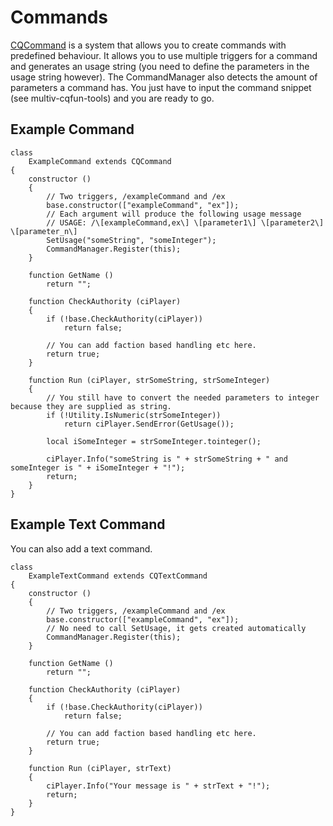 # Commands
[CQCommand](packages/cqfun/Server/Commands/CQCommand.nut) is a system that allows you to create commands with predefined behaviour.
It allows you to use multiple triggers for a command and generates an usage string (you need to define the parameters in the usage string however).
The CommandManager also detects the amount of parameters a command has. You just have to input the command snippet (see multiv-cqfun-tools) and you are ready to go.

## Example Command
```Squirrel
class
	ExampleCommand extends CQCommand
{
	constructor ()
	{
		// Two triggers, /exampleCommand and /ex
		base.constructor(["exampleCommand", "ex"]);
		// Each argument will produce the following usage message
		// USAGE: /\[exampleCommand,ex\] \[parameter1\] \[parameter2\] \[parameter_n\]
		SetUsage("someString", "someInteger");
		CommandManager.Register(this);
	}

	function GetName ()
		return "";

	function CheckAuthority (ciPlayer)
	{
		if (!base.CheckAuthority(ciPlayer))
			return false;

		// You can add faction based handling etc here.
		return true;
	}

	function Run (ciPlayer, strSomeString, strSomeInteger)
	{
		// You still have to convert the needed parameters to integer because they are supplied as string.
		if (!Utility.IsNumeric(strSomeInteger))
			return ciPlayer.SendError(GetUsage());

		local iSomeInteger = strSomeInteger.tointeger();

		ciPlayer.Info("someString is " + strSomeString + " and someInteger is " + iSomeInteger + "!");
		return;
	}
}
```

## Example Text Command
You can also add a text command.
```Squirrel
class
	ExampleTextCommand extends CQTextCommand
{
	constructor ()
	{
		// Two triggers, /exampleCommand and /ex
		base.constructor(["exampleCommand", "ex"]);
		// No need to call SetUsage, it gets created automatically
		CommandManager.Register(this);
	}

	function GetName ()
		return "";

	function CheckAuthority (ciPlayer)
	{
		if (!base.CheckAuthority(ciPlayer))
			return false;

		// You can add faction based handling etc here.
		return true;
	}

	function Run (ciPlayer, strText)
	{
		ciPlayer.Info("Your message is " + strText + "!");
		return;
	}
}
```